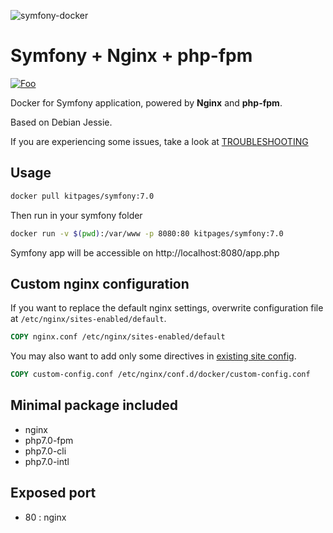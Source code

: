 ![symfony-docker](http://i.imgur.com/vc5ZVqL.png?2)

# Symfony + Nginx + php-fpm
[![Foo](https://badge.imagelayers.io/kitpages/symfony:7.0.svg)](https://imagelayers.io/?images=kitpages/symfony:7.0)

Docker for Symfony application, powered by **Nginx** and **php-fpm**.

Based on Debian Jessie.

If you are experiencing some issues, take a look at [TROUBLESHOOTING](TROUBLESHOOTING.md)

## Usage

```bash
docker pull kitpages/symfony:7.0
```

Then run in your symfony folder

```bash
docker run -v $(pwd):/var/www -p 8080:80 kitpages/symfony:7.0
```

Symfony app will be accessible on http://localhost:8080/app.php

## Custom nginx configuration

If you want to replace the default nginx settings, overwrite configuration file at `/etc/nginx/sites-enabled/default`. 

```dockerfile
COPY nginx.conf /etc/nginx/sites-enabled/default
```

You may also want to add only some directives in [existing site config](config/vhost.conf#L5).

```dockerfile
COPY custom-config.conf /etc/nginx/conf.d/docker/custom-config.conf 
```

## Minimal package included

* nginx
* php7.0-fpm
* php7.0-cli
* php7.0-intl

## Exposed port
* 80 : nginx
